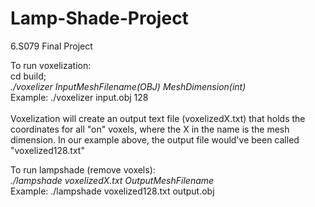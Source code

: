 # Lamp-Shade-Project
6.S079 Final Project

To run voxelization:<br>
cd build;<br>
<i>./voxelizer InputMeshFilename(OBJ) MeshDimension(int)</i><br>
Example: ./voxelizer input.obj 128
<br><br>
Voxelization will create an output text file (voxelizedX.txt) that holds the coordinates for all "on" voxels, where the
X in the name is the mesh dimension. In our example above, the output file would've been called "voxelized128.txt"<br>

To run lampshade (remove voxels):<br>
<i>./lampshade voxelizedX.txt OutputMeshFilename</i><br>
Example: ./lampshade voxelized128.txt output.obj
